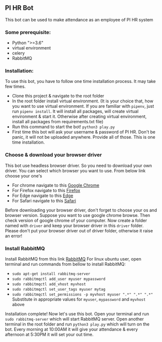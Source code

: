 ## PI HR Bot
This bot can be used to make attendance as an employee of PI HR system

### Some prerequisite:
* Python ">=3.6"
* virtual environment
* celery
* RabbitMQ

### Installation:
To use this bot, you have to follow one time installation process. It may take few times.

* Clone this project & navigate to the root folder
* In the root folder install virtual environment. (It is your choice that, how you want to use virtual environment. If you are familiar with `pipenv`, just run `pipenv install`. It will install all packages, will create virtual environment & start it. Otherwise after creating virtual environment, install all packages from requirements.txt file)
* Run this command to start the bot! `python3 play.py`
* First time this bot will ask your username & password of PI HR. Don't be panic, it will not be uploaded anywhere. Provide all of those. This is one time installation.

### Choose & download your browser driver
This bot use headless browser driver. So you need to download your own driver. You can select which browser you want to use. From below link choose your one's
* For chrome navigate to this [Google Chrome](https://sites.google.com/a/chromium.org/chromedriver/downloads)
* For Firefox navigate to this [Firefox](https://github.com/mozilla/geckodriver/releases)
* For Edge navigate to this [Edge](https://developer.microsoft.com/en-us/microsoft-edge/tools/webdriver/)
* For Safari navigate to this [Safari](https://webkit.org/blog/6900/webdriver-support-in-safari-10/)

Before downloading your browser driver, don't forget to choose your os and browser version. Suppose you want to use google chrome browse. Then check version of google chrome of your computer.
Now create a folder named with `driver` and keep your browser driver in this `driver` folder. Please don't put your browser driver out of driver folder, otherwise it raise an error!

### Install RabbitMQ
Install RabbitMQ from this link [RabbitMQ](https://www.rabbitmq.com/download.html)
For linux ubuntu user, open terminal and run commands from bellow to install RabbitMQ:
* `sudo apt-get install rabbitmq-server`
* `sudo rabbitmqctl add_user myuser mypassword`
* `sudo rabbitmqctl add_vhost myvhost`
* `sudo rabbitmqctl set_user_tags myuser mytag`
* `sudo rabbitmqctl set_permissions -p myvhost myuser ".*" ".*" ".*"`
Substitute in appropriate values for `myuser`, `mypassword` and `myvhost` above

Installation complete! Now let's use this bot.
Open your terminal and run `sudo rabbitmq-server` which will start RabbitMQ server. Open another terminal in the root folder and run `python3 play.py` which will turn on the bot.
Every morning at 10:00AM it will give your attendance & every afternoon at 5:30PM it will set your out time.

